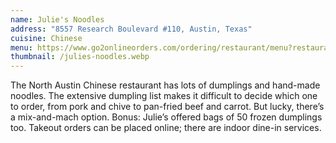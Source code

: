 ```yaml
---
name: Julie's Noodles
address: "8557 Research Boulevard #110, Austin, Texas"
cuisine: Chinese
menu: https://www.go2onlineorders.com/ordering/restaurant/menu?restaurant_uid=0d14de7d-27a7-4300-8ef7-c8b3da22bee6&return_url=https://juliesnoodletx.com/
thumbnail: /julies-noodles.webp
---
```


The North Austin Chinese restaurant has lots of dumplings and hand-made noodles. The extensive dumpling list makes it difficult to decide which one to order, from pork and chive to pan-fried beef and carrot. But lucky, there’s a mix-and-mach option. Bonus: Julie’s offered bags of 50 frozen dumplings too. Takeout orders can be placed online; there are indoor dine-in services.
